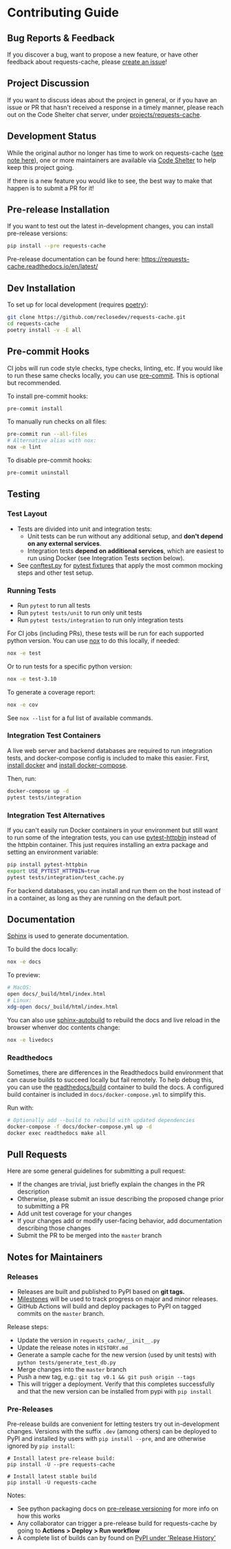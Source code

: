 # Contributing Guide

## Bug Reports & Feedback
If you discover a bug, want to propose a new feature, or have other feedback about requests-cache, please
[create an issue](https://github.com/reclosedev/requests-cache/issues/new/choose)!

## Project Discussion
If you want to discuss ideas about the project in general, or if you have an issue or PR that hasn't
received a response in a timely manner, please reach out on the Code Shelter chat server, under
[projects/requests-cache](https://codeshelter.zulipchat.com/#narrow/stream/186993-projects/topic/requests-cache).

## Development Status
While the original author no longer has time to work on requests-cache
([see note here](https://github.com/reclosedev/requests-cache/blob/master/CODESHELTER.md)),
one or more maintainers are available via [Code Shelter](https://www.codeshelter.co) to help keep
this project going.

If there is a new feature you would like to see, the best way to make that happen is to submit a PR
for it!

## Pre-release Installation
If you want to test out the latest in-development changes, you can install pre-release versions:
```bash
pip install --pre requests-cache
```
Pre-release documentation can be found here: https://requests-cache.readthedocs.io/en/latest/

## Dev Installation
To set up for local development (requires [poetry](https://python-poetry.org/docs/#installation)):

```bash
git clone https://github.com/reclosedev/requests-cache.git
cd requests-cache
poetry install -v -E all
```

## Pre-commit Hooks
CI jobs will run code style checks, type checks, linting, etc. If you would like to run these same
checks locally, you can use [pre-commit](https://github.com/pre-commit/pre-commit).
This is optional but recommended.

To install pre-commit hooks:
```bash
pre-commit install
```

To manually run checks on all files:
```bash
pre-commit run --all-files
# Alternative alias with nox:
nox -e lint
```

To disable pre-commit hooks:
```bash
pre-commit uninstall
```

## Testing

### Test Layout
* Tests are divided into unit and integration tests:
    * Unit tests can be run without any additional setup, and **don't depend on any external services**.
    * Integration tests **depend on additional services**, which are easiest to run using Docker
      (see Integration Tests section below).
* See [conftest.py](https://github.com/reclosedev/requests-cache/blob/master/tests/conftest.py) for
  [pytest fixtures](https://docs.pytest.org/en/stable/fixture.html) that apply the most common
  mocking steps and other test setup.

### Running Tests
* Run `pytest` to run all tests
* Run `pytest tests/unit` to run only unit tests
* Run `pytest tests/integration` to run only integration tests

For CI jobs (including PRs), these tests will be run for each supported python version.
You can use [nox](https://nox.thea.codes) to do this locally, if needed:
```bash
nox -e test
```

Or to run tests for a specific python version:
```bash
nox -e test-3.10
```

To generate a coverage report:
```bash
nox -e cov
```

See `nox --list` for a ful list of available commands.

### Integration Test Containers
A live web server and backend databases are required to run integration tests, and docker-compose
config is included to make this easier. First, [install docker](https://docs.docker.com/get-docker/)
and [install docker-compose](https://docs.docker.com/compose/install/).

Then, run:
```bash
docker-compose up -d
pytest tests/integration
```

### Integration Test Alternatives
If you can't easily run Docker containers in your environment but still want to run some of the
integration tests, you can use [pytest-httpbin](https://github.com/kevin1024/pytest-httpbin) instead
of the httpbin container. This just requires installing an extra package and setting an environment
variable:
```bash
pip install pytest-httpbin
export USE_PYTEST_HTTPBIN=true
pytest tests/integration/test_cache.py
```

For backend databases, you can install and run them on the host instead of in a container, as long
as they are running on the default port.

## Documentation
[Sphinx](http://www.sphinx-doc.org/en/master/) is used to generate documentation.

To build the docs locally:
```bash
nox -e docs
```

To preview:
```bash
# MacOS:
open docs/_build/html/index.html
# Linux:
xdg-open docs/_build/html/index.html
```

You can also use [sphinx-autobuild](https://github.com/executablebooks/sphinx-autobuild) to rebuild the docs and live reload in the browser whenver doc contents change:
```bash
nox -e livedocs
```

### Readthedocs
Sometimes, there are differences in the Readthedocs build environment that can cause builds to
succeed locally but fail remotely. To help debug this, you can use the
[readthedocs/build](https://github.com/readthedocs/readthedocs-docker-images) container to build
the docs. A configured build container is included in `docs/docker-compose.yml` to simplify this.

Run with:
```bash
# Optionally add --build to rebuild with updated dependencies
docker-compose -f docs/docker-compose.yml up -d
docker exec readthedocs make all
```

## Pull Requests
Here are some general guidelines for submitting a pull request:

- If the changes are trivial, just briefly explain the changes in the PR description
- Otherwise, please submit an issue describing the proposed change prior to submitting a PR
- Add unit test coverage for your changes
- If your changes add or modify user-facing behavior, add documentation describing those changes
- Submit the PR to be merged into the `master` branch

## Notes for Maintainers

### Releases
- Releases are built and published to PyPI based on **git tags.**
- [Milestones](https://github.com/reclosedev/requests-cache/milestones) will be used to track
progress on major and minor releases.
- GitHub Actions will build and deploy packages to PyPI on tagged commits
on the `master` branch.

Release steps:
- Update the version in `requests_cache/__init__.py`
- Update the release notes in `HISTORY.md`
- Generate a sample cache for the new version (used by unit tests) with `python tests/generate_test_db.py`
- Merge changes into the `master` branch
- Push a new tag, e.g.: `git tag v0.1 && git push origin --tags`
- This will trigger a deployment. Verify that this completes successfully and that the new version
  can be installed from pypi with `pip install`

### Pre-Releases
Pre-release builds are convenient for letting testers try out in-development changes. Versions with
the suffix `.dev` (among others) can be deployed to PyPI and installed by users with `pip install --pre`,
and are otherwise ignored by `pip install`:
```
# Install latest pre-release build:
pip install -U --pre requests-cache

# Install latest stable build
pip install -U requests-cache
```

Notes:
* See python packaging docs on
[pre-release versioning](https://packaging.python.org/guides/distributing-packages-using-setuptools/#pre-release-versioning) for more info on how this works
* Any collaborator can trigger a pre-release build for requests-cache by going to
  **Actions > Deploy > Run workflow**
* A complete list of builds can by found on [PyPI under 'Release History'](https://pypi.org/project/requests-cache/#history)
